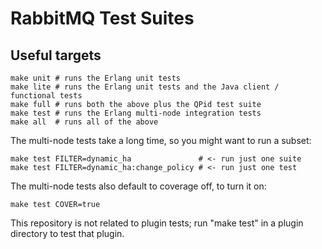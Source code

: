 # RabbitMQ Test Suites

## Useful targets

    make unit # runs the Erlang unit tests
    make lite # runs the Erlang unit tests and the Java client / functional tests
    make full # runs both the above plus the QPid test suite
    make test # runs the Erlang multi-node integration tests
    make all  # runs all of the above

The multi-node tests take a long time, so you might want to run a subset:

    make test FILTER=dynamic_ha               # <- run just one suite
    make test FILTER=dynamic_ha:change_policy # <- run just one test

The multi-node tests also default to coverage off, to turn it on:

    make test COVER=true

This repository is not related to plugin tests; run "make test" in a
plugin directory to test that plugin.

